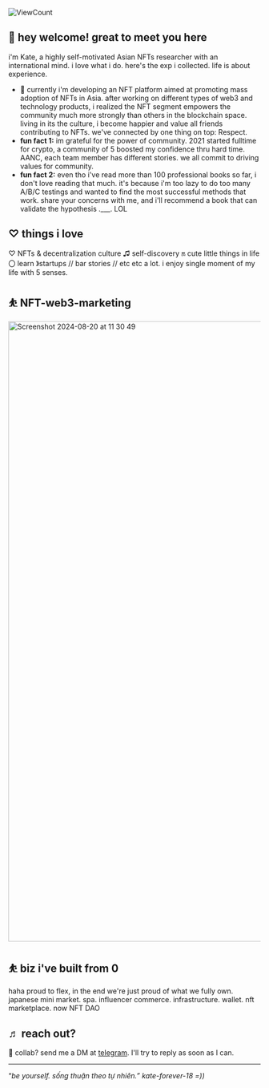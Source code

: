 
![ViewCount](http://bit.ly/Thomas-Github-Visits)

## 👋 hey welcome! great to meet you here

i'm Kate, a highly self-motivated Asian NFTs researcher with an international mind. i love what i do. here's the exp i collected. life is about experience.

- 🌱 currently i'm developing an NFT platform aimed at promoting mass adoption of NFTs in Asia. after working on different types of web3 and technology products, i realized the NFT segment empowers the community much more strongly than others in the blockchain space. living in its the culture, i become happier and value all friends contributing to NFTs. we've connected by one thing on top: Respect.
- **fun fact 1:** im grateful for the power of community. 2021 started fulltime for crypto, a community of 5 boosted my confidence thru hard time. AANC, each team member has different stories. we all commit to driving values for community.
- **fun fact 2:** even tho i've read more than 100 professional books so far, i don't love reading that much. it's because i'm too lazy to do too many A/B/C testings and wanted to find the most successful methods that work. share your concerns with me, and i'll recommend a book that can validate the hypothesis .___. LOL

## ♡ things i love

♡ NFTs & decentralization culture ♫ self-discovery 🔛 cute little things in life 〇 learn 》startups // bar stories // etc etc a lot. i enjoy single moment of my life with 5 senses.

## ⛹️ NFT-web3-marketing

<img width="1238" alt="Screenshot 2024-08-20 at 11 30 49" src="https://github.com/user-attachments/assets/fccb192e-0b04-47a7-b44f-9097c720d12a">

## ⛹️ biz i've built from 0

haha proud to flex, in the end we're just proud of what we fully own. japanese mini market. spa. influencer commerce. infrastructure. wallet. nft marketplace. now NFT DAO

## ♬ reach out?
💼 collab? send me a DM at [telegram](t.me/katedaynee). I'll try to reply as soon as I can.

---

“*be yourself. sống thuận theo tự nhiên.” kate-forever-18 =))*
